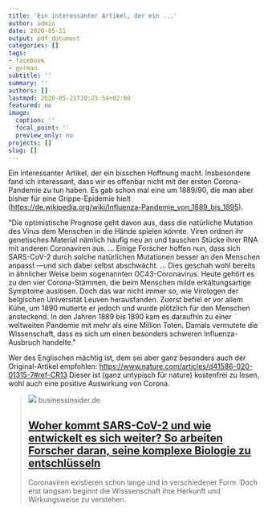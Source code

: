 ```yaml
---
title: 'Ein interessanter Artikel, der ein ...'
author: admin
date: 2020-05-21
output: pdf_document
categories: []
tags:
- facebook
- german
subtitle: ''
summary: ''
authors: []
lastmod: 2020-05-21T20:21:54+02:00
featured: no
image:
  caption: ''
  focal_point: ''
  preview_only: no
projects: []
slug: []
---
```

Ein interessanter Artikel, der ein bisschen Hoffnung macht. Insbesondere fand ich interessant, dass wir es offenbar nicht mit der ersten Corona-Pandemie zu tun haben. Es gab schon mal eine um 1889/90, die man aber bisher für eine Grippe-Epidemie hielt (https://de.wikipedia.org/wiki/Influenza-Pandemie_von_1889_bis_1895).  

"Die optimistische Prognose geht davon aus, dass die natürliche Mutation des Virus dem Menschen in die Hände spielen könnte. Viren ordnen ihr genetisches Material nämlich häufig neu an und tauschen Stücke ihrer RNA mit anderen Coronaviren aus. ...
Einige Forscher hoffen nun, dass sich SARS-CoV-2 durch solche natürlichen Mutationen besser an den Menschen anpasst —und sich dabei selbst abschwächt. ...
Dies geschah wohl bereits in ähnlicher Weise beim sogenannten OC43-Coronavirus. Heute gehört es zu den vier Corona-Stämmen, die beim Menschen milde erkältungsartige Symptome auslösen. Doch das war nicht immer so, wie Virologen der belgischen Universität Leuven herausfanden.
Zuerst befiel er vor allem Kühe, um 1890 mutierte er jedoch und wurde plötzlich für den Menschen ansteckend. In den Jahren 1889 bis 1890 kam es daraufhin zu einer weltweiten Pandemie mit mehr als eine Million Toten. Damals vermutete die Wissenschaft, dass es sich um einen besonders schweren Influenza-Ausbruch handelte."

Wer des Englischen mächtig ist, dem sei aber ganz besonders auch der Original-Artikel empfohlen: https://www.nature.com/articles/d41586-020-01315-7#ref-CR13
Dieser ist (ganz untypisch für nature) kostenfrei zu lesen, wohl auch eine positive Auswirkung von Corona.
> [![](https://cdn.businessinsider.de/wp-content/uploads/2020/05/GettyImages-1212970567-scaled.jpg)](https://www.businessinsider.de/wissenschaft/woher-kommt-sars-cov-2-und-wie-entwickelt-es-sich-weiter-so-arbeiten-forscher-daran-seine-komplexe-biologie-zu-entschlusseln/)
> businessinsider.de
> ## [Woher kommt SARS-CoV-2 und wie entwickelt es sich weiter? So arbeiten Forscher daran, seine komplexe Biologie zu entschlüsseln](https://www.businessinsider.de/wissenschaft/woher-kommt-sars-cov-2-und-wie-entwickelt-es-sich-weiter-so-arbeiten-forscher-daran-seine-komplexe-biologie-zu-entschlusseln/)
>
>Coronaviren existieren schon lange und in verschiedener Form. Doch erst langsam beginnt die Wisssenschaft ihre Herkunft und Wirkungsweise zu verstehen.


